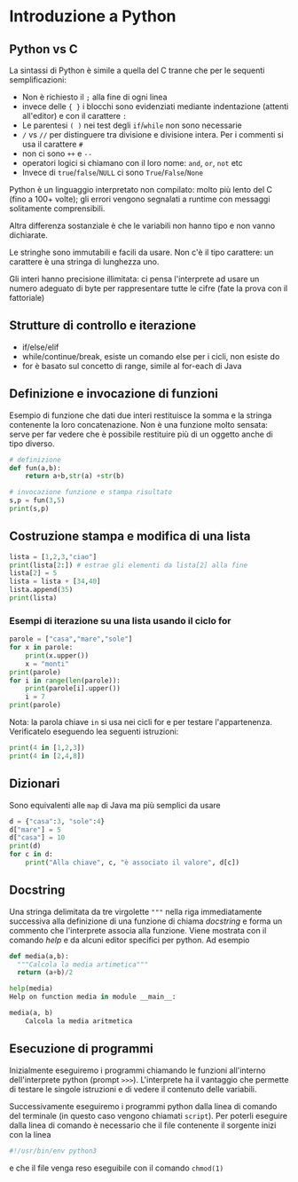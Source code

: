 # Introduzione a Python


## Python vs C


La sintassi di Python è simile a quella del C tranne che per le sequenti semplificazioni:

 * Non è richiesto il `;` alla fine di ogni linea
 * invece delle `{ }` i blocchi sono evidenziati mediante indentazione (attenti all'editor) e con il carattere `:`
 * Le parentesi `( )` nei test degli `if`/`while`   non sono necessarie
 * `/` vs `//` per distinguere tra divisione e divisione intera. Per i commenti si usa il carattere `#` 
 * non ci sono  `++` e `--`
 * operatori logici si chiamano con il loro nome: `and`, `or`, `not` etc
 * Invece di `true`/`false`/`NULL` ci sono `True`/`False`/`None` 


Python è un linguaggio interpretato non compilato: molto più lento del C (fino a 100+ volte); gli errori vengono segnalati a runtime con messaggi solitamente comprensibili.

Altra differenza sostanziale è che le variabili non hanno tipo e non vanno dichiarate.

Le stringhe sono immutabili e facili da usare. Non c'è il tipo carattere: un carattere è una stringa di lunghezza uno.

Gli interi hanno precisione illimitata: ci pensa l'interprete ad usare un numero adeguato di byte per rappresentare tutte le cifre (fate la prova con il fattoriale)

## Strutture di controllo e iterazione

 * if/else/elif
 * while/continue/break, esiste un comando else per i cicli, non esiste do
 * for è basato sul concetto di range, simile al for-each di Java

## Definizione e invocazione di funzioni

Esempio di funzione che dati due interi restituisce la somma e la stringa contenente la loro concatenazione. Non è una funzione molto sensata: serve per far vedere che è possibile restituire più di un oggetto anche di tipo diverso.

```python
# definizione 
def fun(a,b):
    return a+b,str(a) +str(b)

# invocazione funzione e stampa risultato
s,p = fun(3,5)
print(s,p)
```
## Costruzione stampa e modifica di una lista
```python
lista = [1,2,3,"ciao"]
print(lista[2:]) # estrae gli elementi da lista[2] alla fine 
lista[2] = 5
lista = lista + [34,40]
lista.append(35)
print(lista)
```

### Esempi di iterazione su una lista usando il ciclo for
```python
parole = ["casa","mare","sole"]
for x in parole:
    print(x.upper())
    x = "monti"
print(parole)
for i in range(len(parole)):
    print(parole[i].upper())
    i = 7
print(parole)

```
Nota: la parola chiave `in` si usa nei cicli for e per testare l'appartenenza. Verificatelo eseguendo lea seguenti istruzioni:
```python
print(4 in [1,2,3])
print(4 in [2,4,8])
```


## Dizionari

Sono equivalenti alle `map` di Java ma più semplici da usare 

```python
d = {"casa":3, "sole":4}
d["mare"] = 5
d["casa"] = 10
print(d)
for c in d:
    print("Alla chiave", c, "è associato il valore", d[c])
```

## Docstring

Una stringa delimitata da tre virgolette `"""` nella riga immediatamente successiva alla definizione di una funzione di chiama *docstring* e forma un commento che l'interprete associa alla funzione. Viene mostrata con il comando *help* e da alcuni editor specifici per python. Ad esempio

```python
def media(a,b):
  """Calcola la media artimetica"""
  return (a+b)/2

help(media)
Help on function media in module __main__:

media(a, b)
    Calcola la media aritmetica
```

## Esecuzione di programmi

Inizialmente eseguiremo i programmi chiamando le funzioni all'interno dell'interprete python (prompt `>>>`). L'interprete ha il vantaggio che permette di testare le singole istruzioni e di vedere il contenuto delle variabili.

Successivamente eseguiremo i programmi python dalla linea di comando del terminale (in questo caso vengono chiamati `script`). Per poterli eseguire dalla linea di comando è necessario che il file contenente il sorgente inizi con la linea
```python
#!/usr/bin/env python3
```
e che il file venga reso eseguibile con il comando `chmod(1)`